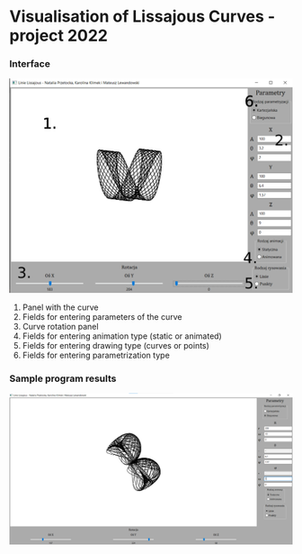 # Visualisation of Lissajous Curves - project 2022

### Interface
![app_looks](./grafika_interfejs.png)
1. Panel with the curve
2. Fields for entering parameters of the curve
3. Curve rotation panel
4. Fields for entering animation type (static or animated)
5. Fields for entering drawing type (curves or points)
6. Fields for entering parametrization type

### Sample program results
![biegunowe](./biegunowe.png)
